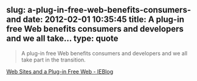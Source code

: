 slug: a-plug-in-free-web-benefits-consumers-and
date: 2012-02-01 10:35:45
title: A plug-in free Web benefits consumers and developers and we all take...
type: quote
---

> A plug-in free Web benefits consumers and developers and we all take part in the transition.

[Web Sites and a Plug-in Free Web - IEBlog](http://blogs.msdn.com/b/ie/archive/2012/01/31/web-sites-and-a-plug-in-free-web.aspx)
